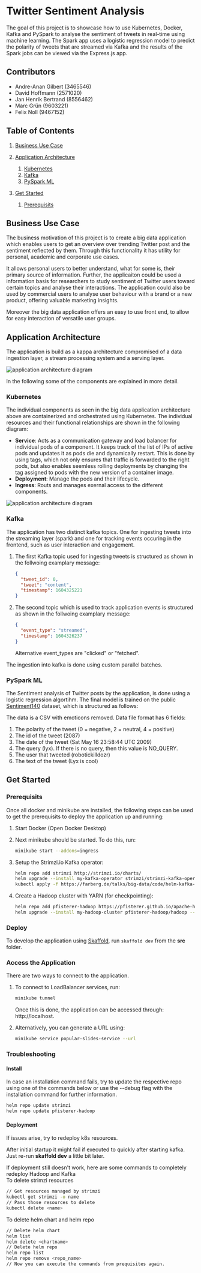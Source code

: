 # Twitter Sentiment Analysis

The goal of this project is to showcase how to use Kubernetes, Docker, Kafka and PySpark to analyse the sentiment of tweets in real-time using machine learning. The Spark app uses a logistic regression model to predict the polarity of tweets that are streamed via Kafka and the results of the Spark jobs can be viewed via the Express.js app. 

## Contributors
- Andre-Anan Gilbert (3465546)
- David Hoffmann (2571020)
- Jan Henrik Bertrand (8556462)
- Marc Grün (9603221)
- Felix Noll (9467152)

## Table of Contents
1. [Business Use Case](#business-use-case)
2. [Application Architecture](#application-architecture)

     1. [Kubernetes](#kubernetes)
     2. [Kafka](#kafka)
     3. [PySpark ML](#pyspark-ml)
  
3. [Get Started](#get-started)
     1. [Prerequisits](#prerequisits)

## Business Use Case

The business motivation of this project is to create a big data application which enables users to get an overview over trending Twitter post and the sentiment reflected by them. Through this functionality it has utility for personal, academic and corporate use cases. 

It allows personal users to better understand, what for some is, their primary source of information. 
Further, the applicaiton could be used a information basis for researchers to study sentiment of Twitter users toward certain topics and analyse their interactions. 
The application could also be used by commercial users to analyse user behaviour with a brand or a new product, offering valuable marketing insights.

Moreover the big data application offers an easy to use front end, to allow for easy interaction of versatile user groups.

## Application Architecture

The application is build as a kappa architecture compromised of a data ingestion layer, a stream processing system and a serving layer.

![application architecture diagram](https://github.com/Andre-Gilbert/Twitter-Sentiment-Analysis/blob/main/docs/application_kappa_architecture.png)

In the following some of the components are explained in more detail.

### Kubernetes

The individual components as seen in the big data application architecture above are containerized and orchestrated using Kubernetes. The individual resources and their functional relationships are shown in the following diagram:

- **Service**: Acts as a communication gateway and load balancer for individual pods of a component. It keeps track of the list of IPs of active pods and updates it as pods die and dynamically restart. This is done by using tags, which not only ensures that traffic is forwarded  to the right pods, but also enables seemless rolling deployments by changing the tag assigned to pods with the new version of a container image.
- **Deployment**: Manage the pods and their lifecycle.
- **Ingress**: Routs and manages exernal access to the different components.

![application architecture diagram](https://github.com/Andre-Gilbert/Twitter-Sentiment-Analysis/blob/main/docs/kubernetis_resources.png)

### Kafka

The application has two distinct kafka topics. One for ingesting tweets into the streaming layer (spark) and one for tracking events occuring in the frontend, such as user interaction and engagement.

1. The first Kafka topic used for ingesting tweets is structured as shown in the follwoing examplary message:
     ```json
     {
       "tweet_id": 0,
       "tweet": "content",
       "timestamp": 1604325221
     }
     ```

2. The second topic which is used to track application events is structured as shown in the follwoing examplary message:
     ```json
     {
       "event_type": "streamed", 
       "timestamp": 1604326237
     }
     ```
     Alternative event_types are "clicked" or "fetched".

The ingestion into kafka is done using custom parallel batches. 


### PySpark ML

The Sentiment analysis of Twitter posts by the application, is done using a logistic regression algortihm. The final model is trained on the public [Sentiment140](http://help.sentiment140.com/for-students) dataset, which is structured as follows:

The data is a CSV with emoticons removed. Data file format has 6 fields:
1. The polarity of the tweet (0 = negative, 2 = neutral, 4 = positive)
2. The id of the tweet (2087)
3. The date of the tweet (Sat May 16 23:58:44 UTC 2009)
4. The query (lyx). If there is no query, then this value is NO_QUERY.
5. The user that tweeted (robotickilldozr)
6. The text of the tweet (Lyx is cool)

## Get Started

### Prerequisits

Once all docker and minikube are installed, the following steps can be used to get the prerequisits to deploy the application up and running:

1. Start Docker (Open Docker Desktop)

2. Next minikube should be started. To do this, run:
     
     ```bash
     minikube start --addons=ingress
     ```

3. Setup the Strimzi.io Kafka operator:

     ```bash
     helm repo add strimzi http://strimzi.io/charts/
     helm upgrade --install my-kafka-operator strimzi/strimzi-kafka-operator
     kubectl apply -f https://farberg.de/talks/big-data/code/helm-kafka-operator/kafka-cluster-def.yaml
     ```

4. Create a Hadoop cluster with YARN (for checkpointing):

     ```bash
     helm repo add pfisterer-hadoop https://pfisterer.github.io/apache-hadoop-helm/
     helm upgrade --install my-hadoop-cluster pfisterer-hadoop/hadoop --namespace=default --set hdfs.dataNode.replicas=1 --set yarn.nodeManager.replicas=1 --set hdfs.webhdfs.enabled=true
     ```

### Deploy

To develop the application using [Skaffold](https://skaffold.dev/), run `skaffold dev` from the **src** folder.

### Access the Application
There are two ways to connect to the application. 

1. To connect to LoadBalancer services, run:

     ```bash
     minikube tunnel
     ```
     
     Once this is done, the application can be accessed through: http://localhost.

2. Alternatively, you can generate a URL using:

     ```bash
     minikube service popular-slides-service --url
     ```

### Troubleshooting

#### Install

In case an installation command fails, try to update the respective repo using one of the commands below or use the --debug flag with the installation command for further information.

```bash
helm repo update strimzi
helm repo update pfisterer-hadoop
```

#### Deployment

If issues arise, try to redeploy k8s resources.

After initial startup it might fail if executed to quickly after starting kafka. Just re-run **skaffold dev** a little bit later.

If deployment still doesn't work, here are some commands to completely redeploy Hadoop and Kafka <br />
To delete strimzi resources

```bash
// Get resources managed by strimzi
kubectl get strimzi -o name
// Pass those resources to delete
kubectl delete <name>
```

To delete helm chart and helm repo

```bash
// Delete helm chart
helm list
helm delete <chartname>
// Delete helm repo
helm repo list
helm repo remove <repo_name>
// Now you can execute the commands from prequisites again.
```
